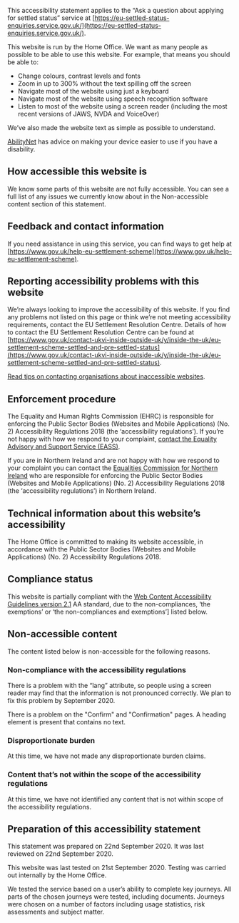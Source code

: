 This accessibility statement applies to the “Ask a question about applying for settled status” service at [https://eu-settled-status-enquiries.service.gov.uk/](https://eu-settled-status-enquiries.service.gov.uk/).

This website is run by the Home Office. We want as many people as possible to be able to use this website. For example, that means you should be able to:

* Change colours, contrast levels and fonts
* Zoom in up to 300% without the text spilling off the screen
* Navigate most of the website using just a keyboard
* Navigate most of the website using speech recognition software
* Listen to most of the website using a screen reader (including the most recent versions of JAWS, NVDA and VoiceOver)

We’ve also made the website text as simple as possible to understand.

[AbilityNet](https://mcmw.abilitynet.org.uk/) has advice on making your device easier to use if you have a disability.

## How accessible this website is

We know some parts of this website are not fully accessible. You can see a full list of any issues we currently know about in the Non-accessible content section of this statement.

## Feedback and contact information

If you need assistance in using this service, you can find ways to get help at [https://www.gov.uk/help-eu-settlement-scheme](https://www.gov.uk/help-eu-settlement-scheme).

## Reporting accessibility problems with this website
We’re always looking to improve the accessibility of this website. If you find any problems not listed on this page or think we’re not meeting accessibility requirements, contact the EU Settlement Resolution Centre. Details of how to contact the EU Settlement Resolution Centre can be found at [https://www.gov.uk/contact-ukvi-inside-outside-uk/y/inside-the-uk/eu-settlement-scheme-settled-and-pre-settled-status](https://www.gov.uk/contact-ukvi-inside-outside-uk/y/inside-the-uk/eu-settlement-scheme-settled-and-pre-settled-status).

[Read tips on contacting organisations about inaccessible websites](http://www.w3.org/WAI/users/inaccessible).

## Enforcement procedure

The Equality and Human Rights Commission (EHRC) is responsible for enforcing the Public Sector Bodies (Websites and Mobile Applications) (No. 2) Accessibility Regulations 2018 (the ‘accessibility regulations’). If you’re not happy with how we respond to your complaint, [contact the Equality Advisory and Support Service (EASS)](https://www.equalityadvisoryservice.com/).

If you are in Northern Ireland  and are not happy with how we respond to your complaint you can contact the [Equalities Commission for Northern Ireland](https://www.equalityni.org/Home) who are responsible for enforcing the Public Sector Bodies (Websites and Mobile Applications) (No. 2) Accessibility Regulations 2018 (the ‘accessibility regulations’) in Northern Ireland.

## Technical information about this website’s accessibility

The Home Office is committed to making its website accessible, in accordance with the Public Sector Bodies (Websites and Mobile Applications) (No. 2) Accessibility Regulations 2018.

## Compliance status

This website is partially compliant with the [Web Content Accessibility Guidelines version 2.1](https://www.w3.org/TR/WCAG21/) AA standard, due to the non-compliances, ‘the exemptions’ or ‘the non-compliances and exemptions’] listed below.

## Non-accessible content

The content listed below is non-accessible for the following reasons.

### Non-compliance with the accessibility regulations

There is a problem with the “lang” attribute, so people using a screen reader may find that the information is not pronounced correctly.
We plan to fix this problem by September 2020.

There is a problem on the "Confirm" and "Confirmation" pages. A heading element is present that contains no text.

### Disproportionate burden

At this time, we have not made any disproportionate burden claims.

### Content that’s not within the scope of the accessibility regulations

At this time, we have not identified any content that is not within scope of the accessibility regulations.

## Preparation of this accessibility statement
This statement was prepared on 22nd September 2020. It was last reviewed on 22nd September 2020.

This website was last tested on 21st September 2020. Testing was carried out internally by the Home Office.

We tested the service based on a user’s ability to complete key journeys. All parts of the chosen journeys were tested, including documents. Journeys were chosen on a number of factors including usage statistics, risk assessments and subject matter.
